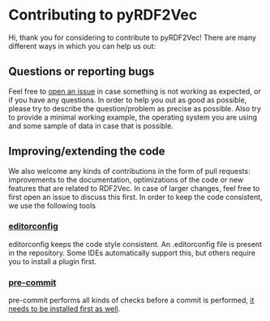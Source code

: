 # Contributing to pyRDF2Vec

Hi, thank you for considering to contribute to pyRDF2Vec! There are many different ways in which you can help us out:

## Questions or reporting bugs

Feel free to [open an issue](https://github.com/IBCNServices/pyRDF2Vec/issues/new) in case something is not working as expected, or if you have any questions. In order to help you out as good as possible, please try to describe the question/problem as precise as possible. Also try to provide a minimal working example, the operating system you are using and some sample of data in case that is possible.

## Improving/extending the code

We also welcome any kinds of contributions in the form of pull requests: improvements to the documentation, optimizations of the code or new features that are related to RDF2Vec. In case of larger changes, feel free to first open an issue to discuss this first. In order to keep the code consistent, we use the following tools

### [editorconfig](https://editorconfig.org/)

editorconfig keeps the code style consistent. An .editorconfig file is present in the repository. Some IDEs automatically support this, but others require you to install a plugin first.

### [pre-commit](https://github.com/pre-commit/pre-commit)

pre-commit performs all kinds of checks before a commit is performed, [it needs to be installed first as well](https://ljvmiranda921.github.io/notebook/2018/06/21/precommits-using-black-and-flake8/).